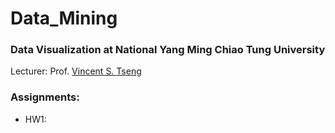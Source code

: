 # Data_Mining
### Data Visualization at National Yang Ming Chiao Tung University
Lecturer: Prof. [Vincent S. Tseng](https://www.cs.nycu.edu.tw/members/detail/vtseng)

### Assignments:

- HW1: 
